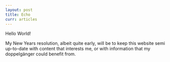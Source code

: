 ```yaml
---
layout: post
title: Echo
curr: articles
---
```

Hello World!

My New Years resolution, albeit quite early, will be to keep this website semi up-to-date with content that interests me, or with information that my doppelgänger could benefit from.